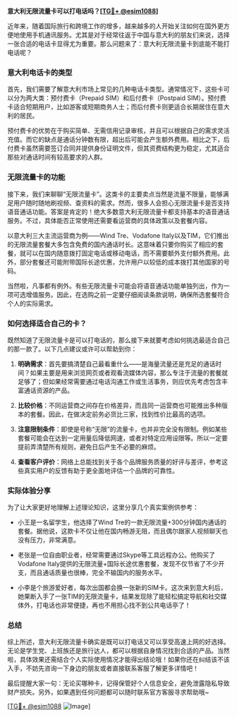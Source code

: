 **意大利无限流量卡可以打电话吗？[[TG💪+ @esim1088](https://t.me/s/esim1088)]**

近年来，随着国际旅行和跨境工作的增多，越来越多的人开始关注如何在国外更方便地使用手机通讯服务。尤其是对于经常往返于中国与意大利的朋友们来说，选择一张合适的电话卡显得尤为重要。那么问题来了：意大利无限流量卡到底能不能打电话呢？

### 意大利电话卡的类型

首先，我们需要了解意大利市场上常见的几种电话卡类型。通常情况下，这些卡可以分为两大类：预付费卡（Prepaid SIM）和后付费卡（Postpaid SIM）。预付费卡适合短期用户，比如游客或短期商务人士；而后付费卡则更适合长期居住在意大利的居民。

预付费卡的优势在于购买简单、无需信用记录审核，并且可以根据自己的需求灵活充值。而它的缺点是通话分钟数有限，超出后可能会产生额外费用。相比之下，后付费卡虽然需要签订合同并提供身份证明文件，但其资费结构更为稳定，尤其适合那些对通话时间有较高要求的人群。

### 无限流量卡的功能

接下来，我们来聊聊“无限流量卡”。这类卡的主要卖点当然是流量不限量，能够满足用户随时随地刷视频、查资料的需求。然而，很多人会担心无限流量卡是否支持语音通话功能。答案是肯定的！绝大多数意大利无限流量卡都支持基本的语音通话服务。不过，具体能否正常使用还需要看运营商的具体政策以及套餐内容。

以意大利三大主流运营商为例——Wind Tre、Vodafone Italy以及TIM，它们推出的无限流量套餐大多包含免费的国内通话时长。这意味着只要你购买了相应的套餐，就可以在国内随意拨打固定电话或移动电话，而不需要额外支付额外费用。此外，部分套餐还可能附带国际长途优惠，允许用户以较低的成本拨打其他国家的号码。

当然啦，凡事都有例外。有些无限流量卡可能会将语音通话功能单独列出，作为一项可选增值服务。因此，在选购之前一定要仔细阅读条款说明，确保所选套餐符合个人的实际需求。

### 如何选择适合自己的卡？

既然知道了无限流量卡是可以打电话的，那么接下来就要考虑如何挑选最适合自己的那一款了。以下几点建议或许可以帮助到你：

1. **明确需求**：首先要搞清楚自己最看重什么——是海量流量还是充足的通话时间？如果主要是用来浏览网页或者观看流媒体内容，那么专注于流量的套餐就足够了；但如果经常需要通过电话沟通工作或生活事务，则应优先考虑包含丰富通话资源的产品。
   
2. **比较价格**：不同运营商之间存在价格差异，而且同一运营商也可能推出多种版本的套餐。因此，在做决定前务必货比三家，找到性价比最高的选项。
   
3. **注意限制条件**：即使是号称“无限”的流量卡，也并非完全没有限制。例如某些套餐可能会在达到一定用量后降低网速，或者对特定应用设限等。所以一定要提前弄清楚所有规则，避免日后产生不必要的麻烦。

4. **查看客户评价**：网络上总能找到关于各个品牌服务质量的好评与差评，参考这些真实用户的反馈有助于更全面地评估一个品牌的可靠性。

### 实际体验分享

为了让大家更好地理解上述理论知识，这里分享几个真实案例供参考：

- 小王是一名留学生，他选择了Wind Tre的一款无限流量+300分钟国内通话的套餐。据他说，这款卡不仅让他在国内畅游无阻，而且偶尔跟家人视频聊天也没有压力，非常满意。
  
- 老张是一位自由职业者，经常需要通过Skype等工具远程办公。他购买了Vodafone Italy提供的无限流量+国际长途优惠套餐，发现不仅节省了不少开支，而且通话质量也很棒，完全不输国内的服务水平。

- 小李是个旅游爱好者，每次出国都会换一张新的SIM卡。这次来到意大利后，她果断入手了一张TIM的无限流量卡，结果发现除了能轻松搞定导航和社交媒体外，打电话也非常便捷，再也不用担心找不到公共电话亭了！

### 总结

综上所述，意大利无限流量卡确实是既可以打电话又可以享受高速上网的好选择。无论是学生党、上班族还是旅行达人，都可以根据自身情况找到合适的产品。当然啦，具体效果还需结合个人实际使用情况才能得出结论哦！如果你还在纠结该不该入手，不妨先咨询一下身边的朋友或者直接联系客服了解更多详情吧！

最后提醒大家一句：无论买哪种卡，记得保管好个人信息安全，避免泄露隐私导致财产损失。另外，如果遇到任何问题都可以随时联系官方客服寻求帮助哦~

[[TG💪+ @esim1088](https://t.me/s/esim1088) ![Image](https://i.postimg.cc/4NQfJmqS/Snipaste-2025-05-13-00-14-12.png)]